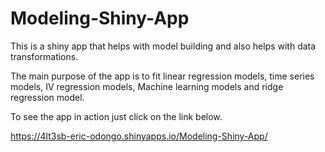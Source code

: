 # Modeling-Shiny-App


This is a shiny app that helps with model building and also helps with data transformations.

The main purpose of the app is to fit linear regression models, time series models, IV regression models, Machine learning models and ridge regression model.

To see the app in action just click on the link below.

https://4lt3sb-eric-odongo.shinyapps.io/Modeling-Shiny-App/
